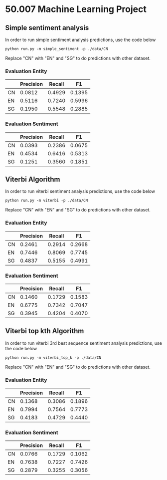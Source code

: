 # 50.007 Machine Learning Project
## Simple sentiment analysis
In order to run simple sentiment analysis predictions, use the code below
```
python run.py -m simple_sentiment -p ./data/CN
```
Replace "CN" with "EN" and "SG" to do predictions with other dataset.
### **Evaluation Entity**
|    | Precision | Recall | F1     |
|----|-----------|--------|--------|
| CN | 0.0812    | 0.4929 | 0.1395 |
| EN | 0.5116    | 0.7240 | 0.5996 |
| SG | 0.1950   | 0.5548 | 0.2885 |

### **Evaluation Sentiment**
|    | Precision | Recall | F1     |
|----|-----------|--------|--------|
| CN | 0.0393    | 0.2386 | 0.0675 |
| EN | 0.4534    | 0.6416 | 0.5313 |
| SG | 0.1251   | 0.3560 | 0.1851 |
## Viterbi Algorithm
In order to run viterbi sentiment analysis predictions, use the code below
```
python run.py -m viterbi -p ./data/CN
```
Replace "CN" with "EN" and "SG" to do predictions with other dataset.
### **Evaluation Entity**
|    | Precision | Recall | F1     |
|----|-----------|--------|--------|
| CN | 0.2461    | 0.2914 | 0.2668 |
| EN |  0.7446    | 0.8069 | 0.7745 |
| SG | 0.4837    | 0.5155 | 0.4991 |
### **Evaluation Sentiment**
|    | Precision | Recall | F1     |
|----|-----------|--------|--------|
| CN | 0.1460    | 0.1729 | 0.1583 |
| EN | 0.6775    | 0.7342 |  0.7047 |
| SG | 0.3945  | 0.4204 | 0.4070 |

## Viterbi top kth Algorithm
In order to run viterbi 3rd best sequence sentiment analysis predictions, use the code below
```
python run.py -m viterbi_top_k -p ./data/CN
```
Replace "CN" with "EN" and "SG" to do predictions with other dataset.
### **Evaluation Entity**
|    | Precision | Recall | F1     |
|----|-----------|--------|--------|
| CN | 0.1368    |0.3086 | 0.1896 |
| EN |  0.7994    |0.7564 | 0.7773 |
| SG |0.4183   |0.4729| 0.4440 |
### **Evaluation Sentiment**
|    | Precision | Recall | F1     |
|----|-----------|--------|--------|
| CN | 0.0766   | 0.1729| 0.1062 |
| EN |  0.7638   | 0.7227 |  0.7426|
| SG | 0.2879  |0.3255 | 0.3056|